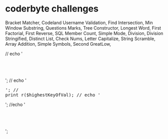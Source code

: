 # coderbyte challenges
Bracket Matcher,
Codeland Username Validation,
Find Intersection,
Min Window Substring,
Questions Marks,
Tree Constructor,
Longest Word,
First Factorial,
First Reverse,
SQL Member Count,
Simple Mode,
Division,
Division Stringified,
Distinct List,
Check Nums,
Letter Capitalize,
String Scramble,
Array Addition,
Simple Symbols,
Second GreatLow,






































//        echo '<br><br><br><br><br>';
//        echo '<pre>';
//        print_r($highestKeyOfVal);
//        echo '</pre>';
//echo '<br><br><br><br><br>';